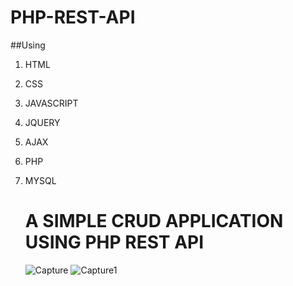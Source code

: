 # PHP-REST-API
##Using
1. HTML
2. CSS
3. JAVASCRIPT
4. JQUERY
5. AJAX
6. PHP
7. MYSQL

   # A SIMPLE CRUD APPLICATION USING PHP REST API

   ![Capture](https://github.com/GitHubsantu/PHP-REST-API/assets/74730415/fb204ffa-f3f6-4b59-bdee-54ff9c10945e)
   ![Capture1](https://github.com/GitHubsantu/PHP-REST-API/assets/74730415/3fff5130-b772-4713-bc87-d9d93dd17dc8)

